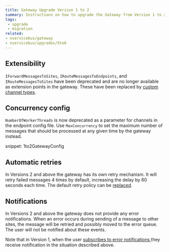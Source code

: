 ```yaml
---
title: Gateway Upgrade Version 1 to 2
summary: Instructions on how to upgrade the Gateway from Version 1 to 2.
tags:
 - upgrade
 - migration
related:
- nservicebus/gateway
- nservicebus/upgrades/5to6
---
```


## Extensibility

`IForwardMessagesToSites`, `IRouteMessagesToEndpoints`, and `IRouteMessagesToSites` have been deprecated and are no longer available as extension points in the gateway. These have been replaced by [custom channel types](/nservicebus/gateway/#custom-channel-types).

## Concurrency config

`NumberOfWorkerThreads` is now deprecated as a parameter for channels in the endpoint config file. Use `MaxConcurrency` to set the maximum number of messages that should be processed at any given time by the gateway instead.

snippet: 1to2GatewayConfig

## Automatic retries

In Versions 2 and above the gateway has its own retry mechanism. It will retry failed messages 4 times by default, increasing the delay by 60 seconds each time. The default retry policy can be [replaced](/nservicebus/gateway/#retries).

## Notifications

In Versions 2 and above the gateway does not provide any error notifications. When an error occurs during sending of a message to other sites, the message will be retried and possibly moved to the error queue. The user will not be notified about these events.

Note that in Version 1, when the user [subscribes to error notifications ](/nservicebus/errors/subscribing-to-error-notifications.md) they receive notification in the situation described above.
